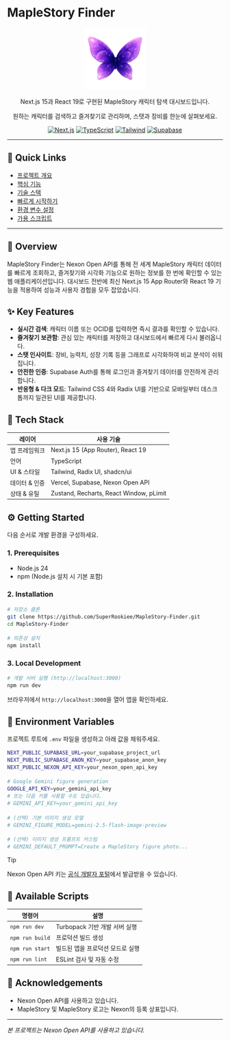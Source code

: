 # MapleStory Finder

<p align="center">
  <img src="./public/Reheln.png" width="144" alt="Finder logo" />
</p>

<p align="center">
  Next.js 15과 React 19로 구현된 MapleStory 캐릭터 탐색 대시보드입니다.
</p>
<p align="center">
  원하는 캐릭터를 검색하고 즐겨찾기로 관리하며, 스탯과 장비를 한눈에 살펴보세요.
</p>

<p align="center">
  <a href="https://nextjs.org/"><img src="https://img.shields.io/badge/Next.js-000?logo=nextdotjs&logoColor=fff" alt="Next.js" /></a>
  <a href="https://www.typescriptlang.org/"><img src="https://img.shields.io/badge/TypeScript-3178C6?logo=typescript&logoColor=fff" alt="TypeScript" /></a>
  <a href="https://tailwindcss.com/"><img src="https://img.shields.io/badge/Tailwind_CSS-38B2AC?logo=tailwindcss&logoColor=fff" alt="Tailwind" /></a>
  <a href="https://supabase.com/"><img src="https://img.shields.io/badge/Supabase-3ECF8E?logo=supabase&logoColor=000" alt="Supabase" /></a>
</p>

---

## 📌 Quick Links
- [프로젝트 개요](#-overview)
- [핵심 기능](#-key-features)
- [기술 스택](#-tech-stack)
- [빠르게 시작하기](#-getting-started)
- [환경 변수 설정](#-environment-variables)
- [가용 스크립트](#-available-scripts)

---

## 🧭 Overview
MapleStory Finder는 Nexon Open API를 통해 전 세계 MapleStory 캐릭터 데이터를 빠르게 조회하고, 즐겨찾기와 시각화 기능으로 원하는 정보를 한 번에 확인할 수 있는 웹 애플리케이션입니다. 대시보드 전반에 최신 Next.js 15 App Router와 React 19 기능을 적용하여 성능과 사용자 경험을 모두 잡았습니다.

## ✨ Key Features
- **실시간 검색**: 캐릭터 이름 또는 OCID를 입력하면 즉시 결과를 확인할 수 있습니다.
- **즐겨찾기 보관함**: 관심 있는 캐릭터를 저장하고 대시보드에서 빠르게 다시 불러옵니다.
- **스탯 인사이트**: 장비, 능력치, 성장 기록 등을 그래프로 시각화하여 비교 분석이 쉬워집니다.
- **안전한 인증**: Supabase Auth를 통해 로그인과 즐겨찾기 데이터를 안전하게 관리합니다.
- **반응형 & 다크 모드**: Tailwind CSS 4와 Radix UI를 기반으로 모바일부터 데스크톱까지 일관된 UI를 제공합니다.

## 🧰 Tech Stack
| 레이어 | 사용 기술                                   |
| --- |-----------------------------------------|
| 앱 프레임워크 | Next.js 15 (App Router), React 19       |
| 언어 | TypeScript                              |
| UI & 스타일 | Tailwind, Radix UI, shadcn/ui           |
| 데이터 & 인증 | Vercel, Supabase, Nexon Open API        |
| 상태 & 유틸 | Zustand, Recharts, React Window, pLimit |

## ⚙️ Getting Started
다음 순서로 개발 환경을 구성하세요.

### 1. Prerequisites
- Node.js 24
- npm (Node.js 설치 시 기본 포함)

### 2. Installation
```bash
# 저장소 클론
git clone https://github.com/SuperRookiee/MapleStory-Finder.git
cd MapleStory-Finder

# 의존성 설치
npm install
```

### 3. Local Development
```bash
# 개발 서버 실행 (http://localhost:3000)
npm run dev
```

브라우저에서 `http://localhost:3000`을 열어 앱을 확인하세요.

## 🔐 Environment Variables
프로젝트 루트에 `.env` 파일을 생성하고 아래 값을 채워주세요.

```bash
NEXT_PUBLIC_SUPABASE_URL=your_supabase_project_url
NEXT_PUBLIC_SUPABASE_ANON_KEY=your_supabase_anon_key
NEXT_PUBLIC_NEXON_API_KEY=your_nexon_open_api_key

# Google Gemini figure generation
GOOGLE_API_KEY=your_gemini_api_key
# 또는 다음 키를 사용할 수도 있습니다.
# GEMINI_API_KEY=your_gemini_api_key

# (선택) 기본 이미지 생성 모델
# GEMINI_FIGURE_MODEL=gemini-2.5-flash-image-preview

# (선택) 이미지 생성 프롬프트 커스텀
# GEMINI_DEFAULT_PROMPT=Create a MapleStory figure photo...
```

> [!TIP]
> Nexon Open API 키는 [공식 개발자 포털](https://openapi.nexon.com/)에서 발급받을 수 있습니다.

## 🧾 Available Scripts
| 명령어 | 설명 |
| --- | --- |
| `npm run dev` | Turbopack 기반 개발 서버 실행 |
| `npm run build` | 프로덕션 빌드 생성 |
| `npm run start` | 빌드된 앱을 프로덕션 모드로 실행 |
| `npm run lint` | ESLint 검사 및 자동 수정 |

## 🙏 Acknowledgements
- Nexon Open API를 사용하고 있습니다.
- MapleStory 및 MapleStory 로고는 Nexon의 등록 상표입니다.

---

*본 프로젝트는 Nexon Open API를 사용하고 있습니다.*
